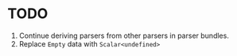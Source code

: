 # TODO

1. Continue deriving parsers from other parsers in parser bundles.
1. Replace `Empty` data with `Scalar<undefined>`
